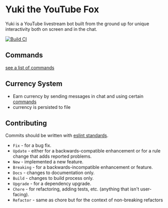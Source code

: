 # Yuki the YouTube Fox

Yuki is a YouTube livestream bot built from the ground up for unique interactivity
both on screen and in the chat.

[![Build CI](https://github.com/pinkilo/yuki-bot/actions/workflows/test-ci.yml/badge.svg)](https://github.com/pinkilo/yuki-bot/actions/workflows/test-ci.yml)

## Commands
[see a list of commands](COMMANDS.md)

## Currency System

- Earn currency by sending messages in chat and using certain [commands](COMMANDS.md)
- currency is persisted to file


## Contributing

Commits should be written with 
[eslint standards](https://github.com/conventional-changelog/conventional-changelog/tree/master/packages/conventional-changelog-eslint).

* `Fix` - for a bug fix.
* `Update` - either for a backwards-compatible enhancement or for a rule change that adds reported problems.
* `New` - implemented a new feature.
* `Breaking` - for a backwards-incompatible enhancement or feature.
* `Docs` - changes to documentation only.
* `Build` - changes to build process only.
* `Upgrade` - for a dependency upgrade.
* `Chore` - for refactoring, adding tests, etc. (anything that isn't user-facing).
* `Refactor` - same as chore but for the context of non-breaking refactors
